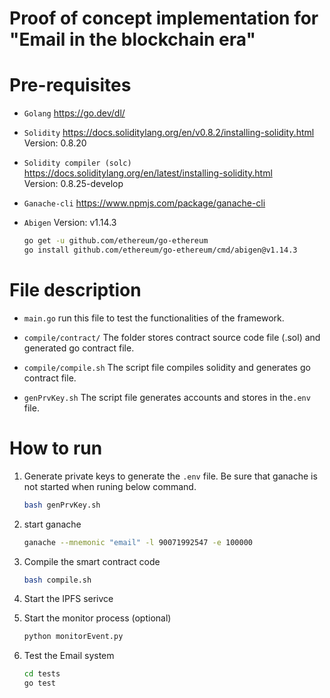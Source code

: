 # Proof of concept implementation for "Email in the blockchain era"

# Pre-requisites

* `Golang`  https://go.dev/dl/   

* `Solidity`  https://docs.soliditylang.org/en/v0.8.2/installing-solidity.html  Version: 0.8.20

* `Solidity compiler (solc)`  https://docs.soliditylang.org/en/latest/installing-solidity.html  
Version: 0.8.25-develop

* `Ganache-cli`  https://www.npmjs.com/package/ganache-cli
    
* `Abigen`    Version: v1.14.3
    ```bash
    go get -u github.com/ethereum/go-ethereum
    go install github.com/ethereum/go-ethereum/cmd/abigen@v1.14.3
    ```


# File description

* `main.go`   run this file to test the functionalities of the framework.

* `compile/contract/`  The folder stores contract source code file (.sol) and generated go contract file.

* `compile/compile.sh`  The script file compiles solidity and generates go contract file.

* `genPrvKey.sh`  The script file generates accounts and stores in the`.env` file.


# How to run

1. Generate private keys to generate the `.env` file. Be sure that ganache is not started when runing below command.

    ```bash
    bash genPrvKey.sh
    ```

2. start ganache

    ```bash
    ganache --mnemonic "email" -l 90071992547 -e 100000
    ```

3. Compile the smart contract code

    ```bash
    bash compile.sh
    ```
4. Start the IPFS serivce
5. Start the monitor process (optional)

    ```bash
    python monitorEvent.py
    ```
6. Test the Email system
    ```bash
    cd tests
    go test
    ```
